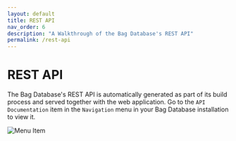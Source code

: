 ```yaml
---
layout: default
title: REST API
nav_order: 6
description: "A Walkthrough of the Bag Database's REST API"
permalink: /rest-api
---
```


# REST API

The Bag Database's REST API is automatically generated as part of its build process
and served together with the web application.  Go to the `API Documentation` item in the
`Navigation` menu in your Bag Database installation to view it.

![Menu Item](assets/images/api_documentation_menu_item.png)